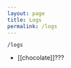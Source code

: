 ```yaml
---
layout: page
title: Logs
permalink: /logs
---
```


`/logs`

- [[chocolate]]???


<style>
  .wrapper {
    max-width: 58em;
  }
</style>